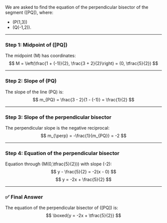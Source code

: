 We are asked to find the equation of the perpendicular bisector of the segment
\([PQ]\), where:
- \(P(1,3)\)
- \(Q(-1,2)\).

---

### Step 1: Midpoint of \([PQ]\)
The midpoint \(M\) has coordinates:
$$
M = \left(\frac{1 + (-1)}{2}, \frac{3 + 2}{2}\right) = (0, \tfrac{5}{2})
$$

---

### Step 2: Slope of \(PQ\)
The slope of the line \(PQ\) is:
$$
m_{PQ} = \frac{3 - 2}{1 - (-1)} = \frac{1}{2}
$$

---

### Step 3: Slope of the perpendicular bisector
The perpendicular slope is the negative reciprocal:
$$
m_{\perp} = -\frac{1}{m_{PQ}} = -2
$$

---

### Step 4: Equation of the perpendicular bisector
Equation through \(M(0,\tfrac{5}{2})\) with slope \(-2\):
$$
y - \frac{5}{2} = -2(x - 0)
$$
$$
y = -2x + \frac{5}{2}
$$

---

### ✅ Final Answer
The equation of the perpendicular bisector of \([PQ]\) is:
$$
\boxed{y = -2x + \tfrac{5}{2}}
$$
```


